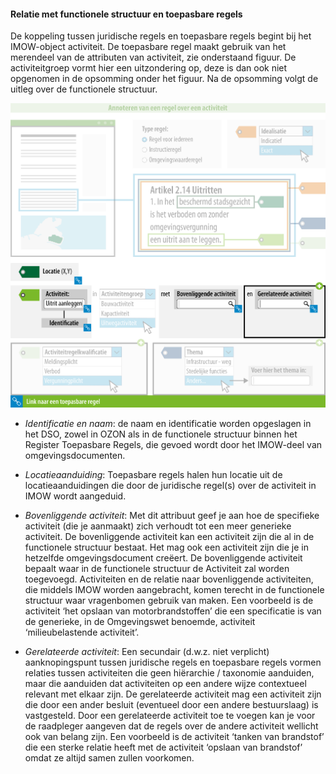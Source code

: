 ﻿#### Relatie met functionele structuur en toepasbare regels

De koppeling tussen juridische regels en toepasbare regels begint bij het
IMOW-object activiteit. De toepasbare regel maakt gebruik van het merendeel van
de attributen van activiteit, zie onderstaand figuur. De activiteitgroep vormt hier een uitzondering op,
deze is dan ook niet opgenomen in de opsomming onder het figuur. Na de opsomming volgt de
uitleg over de functionele structuur.

![](media/7107RelatieRegelOverActiviteitenToepasbareRegel.png)

-   *Identificatie en naam*: 
    de naam en identificatie worden opgeslagen in het
    DSO, zowel in OZON als in de functionele structuur binnen het Register
    Toepasbare Regels, die gevoed wordt door het IMOW-deel van
    omgevingsdocumenten.

-   *Locatieaanduiding*: 
    Toepasbare regels halen hun locatie uit de
    locatieaanduidingen die door de juridische regel(s) over de activiteit in IMOW wordt aangeduid.

-   *Bovenliggende activiteit*: 
    Met dit attribuut geef je aan hoe de specifieke activiteit (die je aanmaakt)
    zich verhoudt tot een meer generieke activiteit. De bovenliggende activiteit kan een activiteit zijn die 
    al in de functionele structuur bestaat. Het mag ook een activiteit zijn die je in hetzelfde omgevingsdocument
    creëert. De bovenliggende activiteit bepaalt waar in de functionele structuur de Activiteit zal worden toegevoegd.
    Activiteiten en de relatie naar bovenliggende activiteiten, die middels IMOW worden aangebracht, 
    komen terecht in de functionele structuur waar vragenbomen gebruik van maken. 
    Een voorbeeld is de activiteit ‘het opslaan van motorbrandstoffen’ die een specificatie is van de generieke, 
    in de Omgevingswet benoemde, activiteit ‘milieubelastende activiteit’.

-   *Gerelateerde activiteit*: 
    Een secundair (d.w.z. niet verplicht)
    aanknopingspunt tussen juridische regels en toepasbare regels vormen
    relaties tussen activiteiten die geen hiërarchie / taxonomie aanduiden, maar
    die aanduiden dat activiteiten op een andere wijze contextueel relevant met
    elkaar zijn. De gerelateerde activiteit mag een
    activiteit zijn die door een ander besluit (eventueel door een andere bestuurslaag) is vastgesteld.
    Door een gerelateerde activiteit toe te voegen kan je voor de raadpleger aangeven dat de regels 
    over de andere activiteit wellicht ook van belang zijn. Een voorbeeld is de activiteit ‘tanken van brandstof’ die een sterke relatie heeft met de activiteit 
    ‘opslaan van brandstof’ omdat ze altijd samen zullen voorkomen. 



